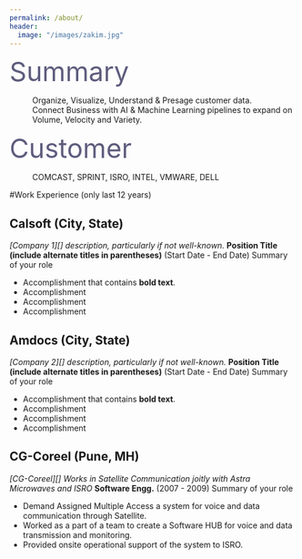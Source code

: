 ```yaml
---
permalink: /about/
header:
  image: "/images/zakim.jpg"
---
```


<span style="color:#5E5D7E;font-size: 35pt">Summary</span>
<dl>
  <dd>Organize, Visualize, Understand & Presage customer data.</dd>
  <dd>Connect Business with AI & Machine Learning pipelines to expand on Volume, Velocity and Variety.</dd>
</dl>

<span style="color:#5E5D7E;font-size: 35pt">Customer</span>
<dl>
  <dd>COMCAST, SPRINT, ISRO, INTEL, VMWARE, DELL</dd>
</dl>

#Work Experience (only last 12 years)
 
## Calsoft (City, State)
*[Company 1][] description, particularly if not well-known.*
**Position Title (include alternate titles in parentheses)** (Start Date - End Date)
Summary of your role
- Accomplishment that contains **bold text**.
- Accomplishment
- Accomplishment
- Accomplishment
 
## Amdocs (City, State)
*[Company 2][] description, particularly if not well-known.*
**Position Title (include alternate titles in parentheses)** (Start Date - End Date)
Summary of your role
- Accomplishment that contains **bold text**.
- Accomplishment
- Accomplishment
- Accomplishment
 
## CG-Coreel (Pune, MH)
*[CG-Coreel][] Works in Satellite Communication joitly with Astra Microwaves and ISRO*
**Software Engg.** (2007 - 2009)
Summary of your role
- Demand Assigned Multiple Access a system for voice and data communication through Satellite.
- Worked as a part of a team to create a Software HUB for voice and data transmission and monitoring.
- Provided onsite operational support of the system to ISRO.
